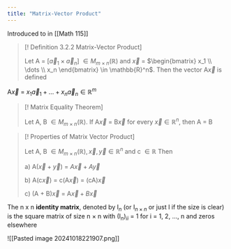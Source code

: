 ```yaml
---
title: "Matrix-Vector Product"
---
```


Introduced to in [[Math 115]]

> [! Definition 3.2.2 Matrix-Vector Product]
> 
> Let A = \[$\vec{a}_1  \times \vec{a}_n$] $\in M_{m \times n}(\mathbb{R})$ and $\vec{x}$ = $\begin{bmatrix} x_1 \\ \dots \\ x_n \end{bmatrix} \in \mathbb{R}^n$. Then the vector A$\vec{x}$ is defined
> 
 A$\vec{x}$ = $x_1\vec{a}_1 + \dots + x_n\vec{a}_n \in \mathbb{R}^m$ 

> [! Matrix Equality Theorem]
> 
> Let A, B $\in M_{m \times n}(\mathbb{R})$. If A$\vec{x}$ = B$\vec{x}$ for every $\vec{x} \in \mathbb{R}^n$, then A = B


> [! Properties of Matrix Vector Product]
> 
> Let A, B $\in M_{m \times n}(\mathbb{R}), \vec{x}, \vec{y} \in \mathbb{R}^n$ and c $\in \mathbb{R}$ Then
> 
> a) A($\vec{x} + \vec{y}$) = $A\vec{x} + A\vec{y}$
> 
> b) A(c$\vec{x}$) = c(A$\vec{x}$) = (cA)$\vec{x}$
> 
> c) (A + B)$\vec{x}$ = A$\vec{x} + B\vec{x}$

The n x n **identity matrix**, denoted by I$_n$ (or I$_{n \times n}$ or just I if the size is clear) is the square matrix of size n $\times$ n with (I$_n$)$_{ii}$ = 1 for i = 1, 2, $\dots$, n and zeros elsewhere

![[Pasted image 20241018221907.png]]



